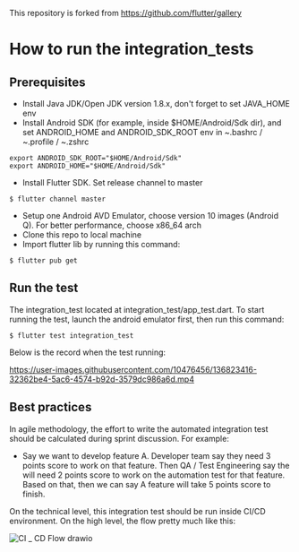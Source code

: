 This repository is forked from https://github.com/flutter/gallery


# How to run the integration_tests
## Prerequisites
- Install Java JDK/Open JDK version 1.8.x, don't forget to set JAVA_HOME env
- Install Android SDK (for example, inside $HOME/Android/Sdk dir), and set ANDROID_HOME and ANDROID_SDK_ROOT env in ~.bashrc / ~.profile / ~.zshrc
```
export ANDROID_SDK_ROOT="$HOME/Android/Sdk"
export ANDROID_HOME="$HOME/Android/Sdk"
```
- Install Flutter SDK. Set release channel to master
```
$ flutter channel master
```
- Setup one Android AVD Emulator, choose version 10 images (Android Q). For better performance, choose x86_64 arch
- Clone this repo to local machine
- Import flutter lib by running this command:
```
$ flutter pub get
```

## Run the test
The integration_test located at integration_test/app_test.dart. To start running the test, launch the android emulator first, then run this command:
```
$ flutter test integration_test
```

Below is the record when the test running:

https://user-images.githubusercontent.com/10476456/136823416-32362be4-5ac6-4574-b92d-3579dc986a6d.mp4


## Best practices
In agile methodology, the effort to write the automated integration test should be calculated during sprint discussion. For example:
- Say we want to develop feature A. Developer team say they need 3 points score to work on that feature. Then QA / Test Engineering say the will need 2 points score to work on the automation test for that feature. Based on that, then we can say A feature will take 5 points score to finish.

On the technical level, this integration test should be run inside CI/CD environment. On the high level, the flow pretty much like this:

![CI _ CD Flow drawio](https://user-images.githubusercontent.com/10476456/136827668-bed5127d-6f54-4a43-878b-100a06f362d8.png)

